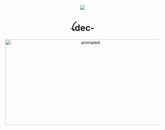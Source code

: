 <p align="center">
  <img src="https://readme-typing-svg.demolab.com?font=Capriola&size=40&duration=4000&pause=450&color=F70069&background=FFFFAA00&center=true&random=false&width=600&height=100&lines=WELCOME+TO+OUR+PROJECT+!; TEAM: GENSHIN" />
</p>


<h1 align="center">ꪶdec-<br></h1>
<p align="center">
<img src="https://telegra.ph/file/55281dd1851fd307c1339.mp4" alt="animated" width="540" height="280" />
</p>
